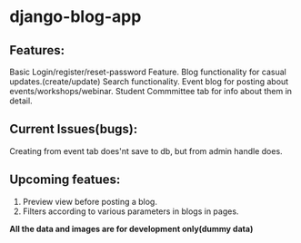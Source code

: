 # django-blog-app

## Features:

Basic Login/register/reset-password Feature.
Blog functionality for casual updates.(create/update)
Search functionality.
Event blog for posting about events/workshops/webinar.
Student Commmittee tab for info about them in detail.


## Current Issues(bugs):

Creating from event tab does'nt save to db, but from admin handle does.


## Upcoming featues:

1. Preview view before posting a blog.
2. Filters according to various parameters in blogs in pages.


**All the data and images are for development only(dummy data)**
